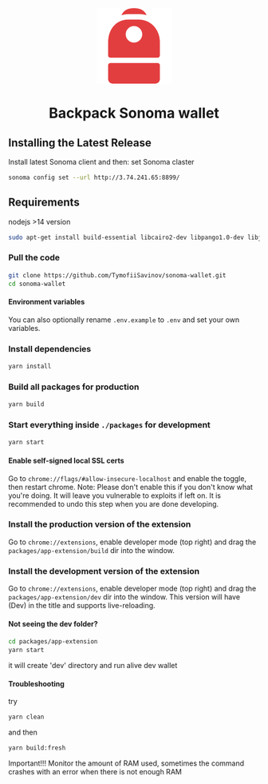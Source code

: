 <div align="center">

  <img src="/assets/backpack.png" />

  <h1>Backpack Sonoma wallet</h1>

</div> 


## Installing the Latest Release
Install latest Sonoma client and then:
set Sonoma claster
```bash
sonoma config set --url http://3.74.241.65:8899/
```

## Requirements
nodejs >14 version
```bash
sudo apt-get install build-essential libcairo2-dev libpango1.0-dev libjpeg-dev libgif-dev librsvg2-dev
```

### Pull the code
```bash
git clone https://github.com/TymofiiSavinov/sonoma-wallet.git
cd sonoma-wallet
```

#### Environment variables
You can also optionally rename `.env.example` to `.env` and set your own variables.

### Install dependencies
```bash
yarn install
```

### Build all packages for production
```bash
yarn build
```

### Start everything inside `./packages` for development
```bash
yarn start
```
#### Enable self-signed local SSL certs
Go to `chrome://flags/#allow-insecure-localhost` and enable the toggle, then restart chrome. Note: Please don't enable this if you don't know what you're doing. It will leave you vulnerable to exploits if left on. It is recommended to undo this step when you are done developing.

### Install the production version of the extension
Go to `chrome://extensions`, enable developer mode (top right) and drag the `packages/app-extension/build` dir into the window.

### Install the development version of the extension
Go to `chrome://extensions`, enable developer mode (top right) and drag the `packages/app-extension/dev` dir into the window. This version will have (Dev) in the title and supports live-reloading.

#### Not seeing the dev folder?
```bash
cd packages/app-extension
yarn start
```
it will create 'dev' directory and run alive dev wallet

#### Troubleshooting
try 
```bash
yarn clean
```
and then 
```bash
yarn build:fresh
```
Important!!!
Monitor the amount of RAM used, sometimes the command crashes with an error when there is not enough RAM
